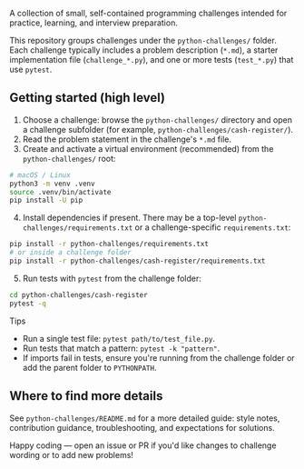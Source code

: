 
A collection of small, self-contained programming challenges intended for practice, learning, and interview preparation.

This repository groups challenges under the `python-challenges/` folder. Each challenge typically includes a problem description (`*.md`), a starter implementation file (`challenge_*.py`), and one or more tests (`test_*.py`) that use `pytest`.

## Getting started (high level)

1. Choose a challenge: browse the `python-challenges/` directory and open a challenge subfolder (for example, `python-challenges/cash-register/`).
2. Read the problem statement in the challenge's `*.md` file.
3. Create and activate a virtual environment (recommended) from the `python-challenges/` root:

```bash
# macOS / Linux
python3 -m venv .venv
source .venv/bin/activate
pip install -U pip
```

4. Install dependencies if present. There may be a top-level `python-challenges/requirements.txt` or a challenge-specific `requirements.txt`:

```bash
pip install -r python-challenges/requirements.txt
# or inside a challenge folder
pip install -r python-challenges/cash-register/requirements.txt
```

5. Run tests with `pytest` from the challenge folder:

```bash
cd python-challenges/cash-register
pytest -q
```

Tips
- Run a single test file: `pytest path/to/test_file.py`.
- Run tests that match a pattern: `pytest -k "pattern"`.
- If imports fail in tests, ensure you're running from the challenge folder or add the parent folder to `PYTHONPATH`.

## Where to find more details

See `python-challenges/README.md` for a more detailed guide: style notes, contribution guidance, troubleshooting, and expectations for solutions.

Happy coding — open an issue or PR if you'd like changes to challenge wording or to add new problems!

